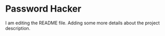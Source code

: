 # Password Hacker
I am editing the README file. Adding some more details about the project description.

